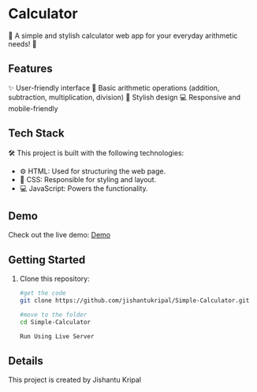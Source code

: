 # Calculator

🧮 A simple and stylish calculator web app for your everyday arithmetic needs! 🚀

## Features

✨ User-friendly interface
🔢 Basic arithmetic operations (addition, subtraction, multiplication, division)
🌈 Stylish design
💻 Responsive and mobile-friendly

## Tech Stack

🛠️ This project is built with the following technologies:

- ⚙️ HTML: Used for structuring the web page.
- 🎨 CSS: Responsible for styling and layout.
- 💻 JavaScript: Powers the functionality.


## Demo

Check out the live demo:  [Demo](https://jishantukripal.github.io/Simple-Calculator/)
## Getting Started

1. Clone this repository:

   ```bash
   #get the code
   git clone https://github.com/jishantukripal/Simple-Calculator.git
   ```
   ```bash
   #move to the folder
   cd Simple-Calculator
   ```
   ```bash
   Run Using Live Server
   ```

## Details
This project is created by Jishantu Kripal
